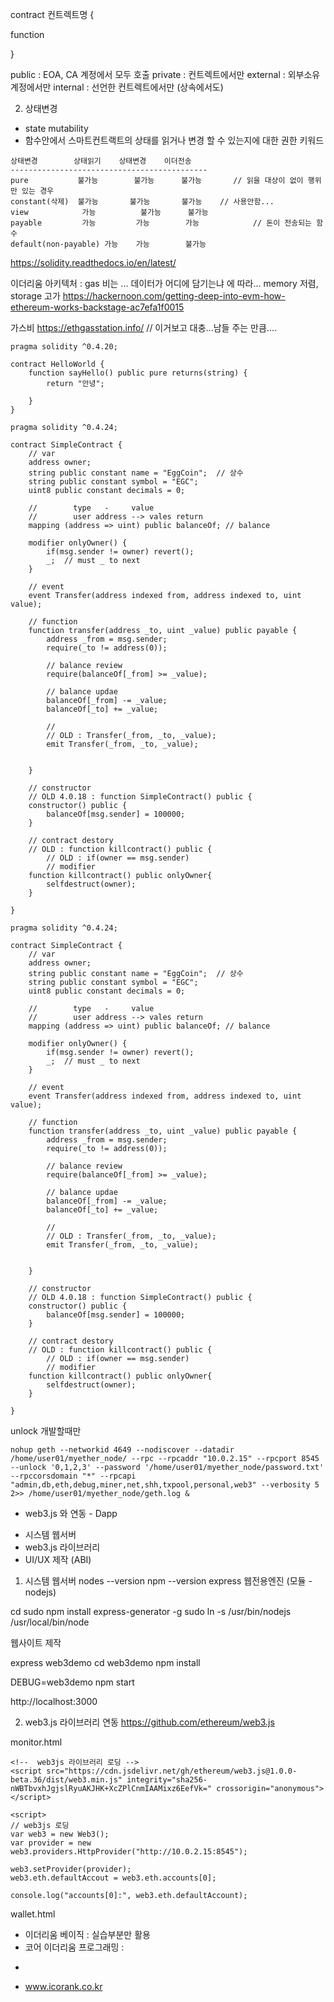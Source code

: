 
contract 컨트렉트명 {

  function


}

public : EOA, CA 계정에서 모두 호출
private : 컨트렉트에서만
external : 외부소유계정에서만
internal : 선언한 컨트렉트에서만 (상속에서도)


2) 상태변경
- state mutability
- 함수안에서 스마트컨트랙트의 상태를 읽거나 변경 할 수 있는지에 대한 권한 키워드
```
상태변경        상태읽기    상태변경    이더전송
--------------------------------------------
pure           불가능        불가능      불가능       // 읽을 대상이 없이 행위만 있는 경우
constant(삭제)  불가능       불가능       불가능    // 사용안함...
view            가능          불가능      불가능   
payable         가능         가능        가능            // 돈이 전송되는 함수
default(non-payable) 가능    가능        불가능
```

https://solidity.readthedocs.io/en/latest/

이더리움 아키텍처 : gas 비는 ... 데이터가 어디에 담기는냐 에 따라... memory 저렴, storage 고가
https://hackernoon.com/getting-deep-into-evm-how-ethereum-works-backstage-ac7efa1f0015

가스비
https://ethgasstation.info/   // 이거보고 대충...남들 주는 만큼....

```
pragma solidity ^0.4.20;

contract HelloWorld {
    function sayHello() public pure returns(string) {
        return "안녕";
        
    }
}
```

```
pragma solidity ^0.4.24;

contract SimpleContract {
    // var
    address owner;
    string public constant name = "EggCoin";  // 상수
    string public constant symbol = "EGC";
    uint8 public constant decimals = 0;
    
    //        type   -     value
    //        user address --> vales return
    mapping (address => uint) public balanceOf; // balance
    
    modifier onlyOwner() {
        if(msg.sender != owner) revert();
        _;  // must _ to next 
    }
    
    // event
    event Transfer(address indexed from, address indexed to, uint value);
    
    // function
    function transfer(address _to, uint _value) public payable {
        address _from = msg.sender;
        require(_to != address(0));
        
        // balance review
        require(balanceOf[_from] >= _value);
        
        // balance updae
        balanceOf[_from] -= _value;
        balanceOf[_to] += _value;
        
        //
        // OLD : Transfer(_from, _to, _value);
        emit Transfer(_from, _to, _value);
        
        
    }
    
    // constructor
    // OLD 4.0.18 : function SimpleContract() public {
    constructor() public { 
        balanceOf[msg.sender] = 100000;
    }
    
    // contract destory
    // OLD : function killcontract() public {
        // OLD : if(owner == msg.sender)   
        // modifier
    function killcontract() public onlyOwner{    
        selfdestruct(owner);
    }
    
}
```
```
pragma solidity ^0.4.24;

contract SimpleContract {
    // var
    address owner;
    string public constant name = "EggCoin";  // 상수
    string public constant symbol = "EGC";
    uint8 public constant decimals = 0;
    
    //        type   -     value
    //        user address --> vales return
    mapping (address => uint) public balanceOf; // balance
    
    modifier onlyOwner() {
        if(msg.sender != owner) revert();
        _;  // must _ to next 
    }
    
    // event
    event Transfer(address indexed from, address indexed to, uint value);
    
    // function
    function transfer(address _to, uint _value) public payable {
        address _from = msg.sender;
        require(_to != address(0));
        
        // balance review
        require(balanceOf[_from] >= _value);
        
        // balance updae
        balanceOf[_from] -= _value;
        balanceOf[_to] += _value;
        
        //
        // OLD : Transfer(_from, _to, _value);
        emit Transfer(_from, _to, _value);
        
        
    }
    
    // constructor
    // OLD 4.0.18 : function SimpleContract() public {
    constructor() public { 
        balanceOf[msg.sender] = 100000;
    }
    
    // contract destory
    // OLD : function killcontract() public {
        // OLD : if(owner == msg.sender)   
        // modifier
    function killcontract() public onlyOwner{    
        selfdestruct(owner);
    }
    
}
```

unlock 개발할때만
```
nohup geth --networkid 4649 --nodiscover --datadir /home/user01/myether_node/ --rpc --rpcaddr "10.0.2.15" --rpcport 8545 --unlock '0,1,2,3' --password '/home/user01/myether_node/password.txt' --rpccorsdomain "*" --rpcapi "admin,db,eth,debug,miner,net,shh,txpool,personal,web3" --verbosity 5 2>> /home/user01/myether_node/geth.log &

```


* web3.js 와 연동 - Dapp

- 시스템 웹서버
- web3.js 라이브러리
- UI/UX 제작 (ABI)


1) 시스템 웹서버
nodes --version
npm --version
express 웹전용엔진 (모듈 - nodejs)

cd 
sudo npm install express-generator -g
sudo ln -s /usr/bin/nodejs /usr/local/bin/node

웹사이트 제작

express web3demo
cd web3demo
npm install

DEBUG=web3demo npm start


http://localhost:3000



2) web3.js 라이브러리 연동
https://github.com/ethereum/web3.js

monitor.html
```
<!--  web3js 라이브러리 로딩 -->
<script src="https://cdn.jsdelivr.net/gh/ethereum/web3.js@1.0.0-beta.36/dist/web3.min.js" integrity="sha256-nWBTbvxhJgjslRyuAKJHK+XcZPlCnmIAAMixz6EefVk=" crossorigin="anonymous"></script>

<script>
// web3js 로딩
var web3 = new Web3();
var provider = new web3.providers.HttpProvider("http://10.0.2.15:8545");

web3.setProvider(provider);
web3.eth.defaultAccout = web3.eth.accounts[0];

console.log("accounts[0]:", web3.eth.defaultAccount);

```

wallet.html



- 이더리움 베이직 : 실습부분만 활용
- 코어 이더리움 프로그래밍 : 

* 
- www.icorank.co.kr






